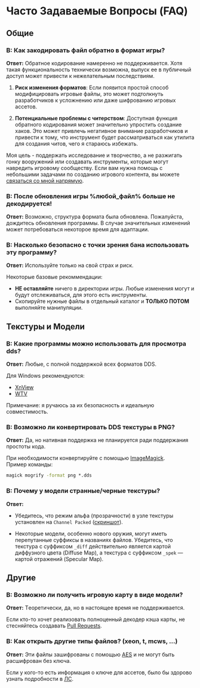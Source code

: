 # Часто Задаваемые Вопросы (FAQ)

## Общие

### В: **Как закодировать файл обратно в формат игры?**

**Ответ:** Обратное кодирование намеренно не поддерживается. Хотя такая функциональность технически возможна, выпуск ее в публичный доступ может привести к нежелательным последствиям.

1. **Риск изменения форматов**: Если появится простой способ модифицировать игровые файлы, это может подтолкнуть разработчиков к усложнению или даже шифрованию игровых ассетов.

2. **Потенциальные проблемы с читерством**: Доступная функция обратного кодирования может значительно упростить создание хаков. Это может привлечь негативное внимание разработчиков и привести к тому, что инструмент будет рассматриваться как утилита для создания читов, чего я стараюсь избежать.

Моя цель - поддержать исследование и творчество, а не разжигать гонку вооружений или создавать инструменты, которые могут навредить игровому сообществу. Если вам нужна помощь с небольшими задачами по созданию игрового контента, вы можете [связаться со мной напрямую](https://onejeuu.t.me).

### В: **После обновления игры %любой_файл% больше не декодируется!**

**Ответ:** Возможно, структура формата была обновлена. Пожалуйста, дождитесь обновления программы. В случае значительных изменений может потребоваться некоторое время для адаптации.

### В: **Насколько безопасно с точки зрения бана использовать эту программу?**

**Ответ:** Используйте только на свой страх и риск.

Некоторые базовые рекоммендации:

- **НЕ оставляйте** ничего в директории игры. Любые изменения могут и будут отслеживаться, для этого есть инструменты.
- Скопируйте нужные файлы в отдельный каталог и **ТОЛЬКО ПОТОМ** выполняйте манипуляции.

## Текстуры и Модели

### В: **Какие программы можно использовать для просмотра dds?**

**Ответ:** Любые, с полной поддержкой всех форматов DDS.

Для Windows рекомендуются:

- [XnView](https://www.xnview.com)
- [WTV](https://www.moddb.com/downloads/windows-texture-viewer-v089b)

Примечание: я ручаюсь за их безопасность и идеальную совместимость.

### В: **Возможно ли конвертировать DDS текстуры в PNG?**

**Ответ:** Да, но нативная поддержка не планируется ради поддержания простоты кода.

При необходимости конвертируйте с помощью [ImageMagick](https://imagemagick.org). \
Пример команды:

```cmd
magick mogrify -format png *.dds
```

### В: **Почему у модели странные/черные текстуры?**

**Ответ:**

- Убедитесь, что режим альфа (прозрачности) в узле текстуры установлен на `Channel Packed` ([скриншот](https://i.ibb.co/mCsHk6R4/alphapvp.png)).

- Некоторые модели, особенно нового оружия, могут иметь перепутанные суффиксы в названиях файлов. Убедитесь, что текстура с суффиксом `_diff` действительно является картой диффузного цвета (Diffuse Map), а текстура с суффиксом `_spek` — картой отражений (Specular Map).

## Другие

### В: **Возможно ли получить игровую карту в виде модели?**

**Ответ:** Tеоретически, да, но в настоящее время не поддерживается.

Если кто-то хочет реализовать полноценный декодер кэша карты, не стесняйтесь создавать [Pull Requests](https://github.com/onejeuu/sc-file/pulls).

### В: **Как открыть другие типы файлов? (xeon, t, mcws, ...)**

**Ответ:** Эти файлы зашифрованы с помощью [AES](https://en.wikipedia.org/wiki/Advanced_Encryption_Standard) и не могут быть расшифрован без ключа.

Если у кого-то есть информация о ключе для ассетов, было бы здорово узнать подробности в [ЛС](https://onejeuu.t.me).
